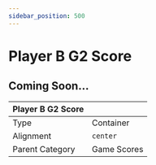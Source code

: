 ```yaml
---
sidebar_position: 500
---
```

    
# Player B G2 Score

## Coming Soon...

|     Player B G2 Score  ||
| -------- | ------- |
| Type  |  Container | Visibility | Image | Text  |
| Alignment |  `center`     |
| Parent Category    | Game Scores    |
